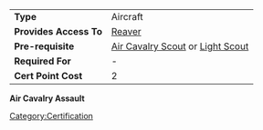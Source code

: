|                        |                                                                                                  |
| ---------------------- | ------------------------------------------------------------------------------------------------ |
| **Type**               | Aircraft                                                                                         |
| **Provides Access To** | [Reaver](Reaver.md)                                                                   |
| **Pre-requisite**      | [Air Cavalry Scout](Air_Cavalry_Scout.md) or [Light Scout](Light_Scout.md) |
| **Required For**       | \-                                                                                               |
| **Cert Point Cost**    | 2                                                                                                |

**Air Cavalry Assault**

[Category:Certification](Category:Certification.md)

